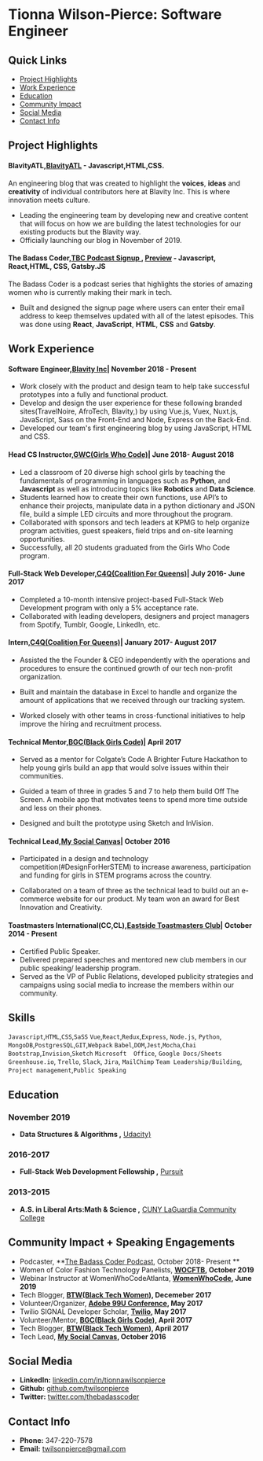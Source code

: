 # Tionna Wilson-Pierce: Software Engineer 

## Quick Links 
* [Project Highlights](#projects)
* [Work Experience](#work-experience)
* [Education](#education)
* [Community Impact](#community-impact)
* [Social Media](#social-media) 
* [Contact Info](#contact-info)  


## Project Highlights <a id ="projects"></a>

#### BlavityATL,[BlavityATL](#) - Javascript,HTML,CSS. 

An engineering blog that was created to highlight the **voices**, **ideas** and **creativity** of individual contributors here at Blavity Inc. This is where innovation meets culture. 

* Leading the engineering team by developing new and creative content that will focus on how we are building the latest  technologies for our existing products but the Blavity way. 
* Officially launching our blog in November of 2019. 

#### The Badass Coder,[TBC Podcast Signup ](https://thebadasscoder.us/), [Preview](https://github.com/twilsonpierce/twilsonpierce.github.io) - Javascript, React,HTML, CSS, Gatsby.JS 

The Badass Coder is a podcast series that highlights the stories of amazing women who is currently making their mark in tech.
* Built and designed the signup page where users can enter their email address to keep themselves updated with all of the latest episodes. This was done using **React**, **JavaScript**, **HTML**, **CSS** and **Gatsby**. 

## Work Experience <a id ="work-experience"></a>

#### Software Engineer,[Blavity Inc](https://blavityinc.com/)| November 2018 - Present 

* Work closely with the product and design team to help take successful prototypes into a fully and functional product.
* Develop and design the user experience for these following branded sites(TravelNoire, AfroTech, Blavity,) by using Vue.js, Vuex, Nuxt.js, JavaScript, Sass on the Front-End and Node, Express on the Back-End. 
* Developed our team's first engineering blog by using JavaScript, HTML and CSS. 


#### Head CS Instructor,[GWC(Girls Who Code)](https://girlswhocode.com/)| June 2018- August 2018 
* Led a classroom of 20 diverse high school girls by teaching the fundamentals of programming in languages such as **Python**, and **Javascript** as well as introducing topics like **Robotics** and **Data Science**.
*  Students learned how to create their own functions, use API’s to enhance their projects, manipulate data in a python dictionary and JSON file, build a simple LED circuits and more throughout the program.
* Collaborated with sponsors and tech leaders at KPMG to help organize program activities, guest speakers, field trips and on-site learning opportunities.
* Successfully, all 20 students graduated from the Girls Who Code program.

#### Full-Stack Web Developer,[C4Q(Coalition For Queens)](https://www.c4q.nyc/)| July 2016- June 2017 
* Completed a 10-month intensive project-based Full-Stack Web Development program with only a 5% acceptance rate. 
* Collaborated with leading developers, designers and project managers from Spotify, Tumblr, Google, LinkedIn, etc. 

#### Intern,[C4Q(Coalition For Queens)](https://www.c4q.nyc/)| January 2017- August 2017
* Assisted the the Founder & CEO independently with the operations and procedures to ensure the continued growth of our tech non-profit organization.

* Built and maintain the database in Excel to handle and organize the amount of applications that we received through our tracking system.

* Worked closely with other teams in cross-functional initiatives to help improve the hiring and recruitment process. 

####  Technical Mentor,[BGC(Black Girls Code)](http://www.blackgirlscode.com/)| April 2017
* Served as a mentor for Colgate’s Code A Brighter Future Hackathon to help young girls build an app that would solve issues within their communities. 

* Guided a team of three in grades 5 and 7 to help them build Off The Screen. A mobile app that motivates teens to spend more time outside and less on their phones. 

* Designed and built the prototype using Sketch and InVision.  

#### Technical Lead,[My Social Canvas](http://mysocialcanvas.com/)| October 2016
* Participated in a design and technology competition(#DesignForHerSTEM) to increase awareness, participation and funding for girls in STEM programs across the country.

* Collaborated on a team of three as the technical lead to build out an e-commerce website for our product.  My team won an award for Best Innovation and Creativity. 

#### Toastmasters International(CC,CL),[Eastside Toastmasters Club](https://www.toastmasters.org/)| October 2014 - Present 
* Certified Public Speaker. 
* Delivered prepared speeches and mentored new club members in our public speaking/ leadership program.
* Served as the VP of Public Relations, developed publicity strategies and campaigns using social media to increase the members within our community.

## Skills 
`Javascript`,`HTML`,`CSS`,`SaSS`
`Vue`,`React`,`Redux`,`Express`, `Node.js`, `Python`,
`MongoDB`,`PostgresSQL`,`GIT`,`Webpack`
`Babel`,`DOM`,`Jest`,`Mocha`,`Chai`
`Bootstrap`,`Invision`,`Sketch`
`Microsoft  Office`, `Google Docs/Sheets`
`Greenhouse.io`, `Trello`, `Slack`, `Jira`, `MailChimp`
`Team Leadership/Building`, `Project management`,`Public Speaking` 


## Education <a id ="education"></a>

### November 2019
* **Data Structures & Algorithms ,** [Udacity)](https://www.udacity.com/)
### 2016-2017
* **Full-Stack Web Development Fellowship ,** [Pursuit](https://www.pursuit.org/)
### 2013-2015
*  **A.S. in Liberal Arts:Math & Science ,** [CUNY LaGuardia Community College](https://www.laguardia.edu/home/Default.aspx)


## Community Impact + Speaking Engagements <a id ="community-impact"></a>

* Podcaster, **[The Badass Coder Podcast](https://open.spotify.com/show/51wilOkaBNm49wG65TSm5G?si=0w-hq-9pQlKmCKFZ7k4eFQ), October 2018- Present **
* Women of Color Fashion Technology Panelists, **[WOCFTB](https://www.wocftb.com/events-1/6th-wocftb-oak-atlanta-ga), October 2019**
* Webinar Instructor at WomenWhoCodeAtlanta, **[WomenWhoCode](https://www.linkedin.com/posts/activity-6554785756492238848-FbRO), June 2019**
* Tech Blogger, **[BTW(Black Tech Women)](https://medium.com/@BlackTechWomen/the-glow-up-advancing-to-senior-leadership-2b7966f0759e), Decemeber 2017**
* Volunteer/Organizer, **[Adobe 99U Conference](https://conference.99u.com/), May 2017**
* Twilio SIGNAL Developer Scholar, **[Twilio](https://signal.twilio.com/), May 2017**
* Volunteer/Mentor, **[BGC(Black Girls Code)](http://www.blackgirlscode.com/), April 2017**
* Tech Blogger, **[BTW(Black Tech Women)](https://medium.com/@BlackTechWomen/changing-the-face-of-technology-highlights-from-signal-333e686e2e98), April 2017**
* Tech Lead, **[My Social Canvas](http://mysocialcanvas.com/designhackathon/), October 2016**


## Social Media <a id ="social-media"></a>
* **LinkedIn:**  [linkedin.com/in/tionnawilsonpierce](https://www.linkedin.com/in/tionnawilsonpierce)
* **Github:**    [github.com/twilsonpierce](https://github.com/twilsonpierce)
* **Twitter:**   [twitter.com/thebadasscoder](https://twitter.com/thebadasscoder)


## Contact Info <a id ="contact-info"></a>
* **Phone:**  347-220-7578
* **Email:**  [twilsonpierce@gmail.com](twilsonpierce@gmail.com)

